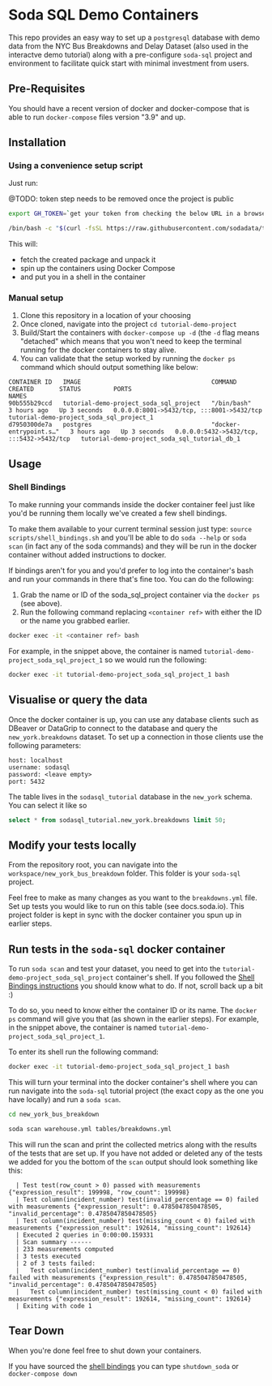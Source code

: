 # Soda SQL Demo Containers

This repo provides an easy way to set up a `postgresql` database with demo data from the NYC Bus Breakdowns and Delay Dataset (also used in the interactve demo tutorial) along with a pre-configure `soda-sql` project and environment to facilitate quick start with minimal investment from users.

## Pre-Requisites

You should have a recent version of docker and docker-compose that is able to run `docker-compose` files version "3.9" and up.

## Installation

### Using a convenience setup script

Just run:

@TODO: token step needs to be removed once the project is public

```bash
export GH_TOKEN=`get your token from checking the below URL in a browser, it will be added as a paramter in the URL`
```

```bash
/bin/bash -c "$(curl -fsSL https://raw.githubusercontent.com/sodadata/tutorial-demo-project/feat/setup-script/scripts/setup.sh\?token=${GH_TOKEN})"
```

This will:

- fetch the created package and unpack it
- spin up the containers using Docker Compose
- and put you in a shell in the container

### Manual setup


1. Clone this repository in a location of your choosing
2. Once cloned, navigate into the project `cd tutorial-demo-project`
3. Build/Start the containers with `docker-compose up -d` (the `-d` flag means "detached" which means that you won't need to keep the terminal running for the docker containers to stay alive.
4. You can validate that the setup worked by running the `docker ps` command which should output something like below:

```
CONTAINER ID   IMAGE                                    COMMAND                  CREATED       STATUS         PORTS                                       NAMES
90b555b29ccd   tutorial-demo-project_soda_sql_project   "/bin/bash"              3 hours ago   Up 3 seconds   0.0.0.0:8001->5432/tcp, :::8001->5432/tcp   tutorial-demo-project_soda_sql_project_1
d7950300de7a   postgres                                 "docker-entrypoint.s…"   3 hours ago   Up 3 seconds   0.0.0.0:5432->5432/tcp, :::5432->5432/tcp   tutorial-demo-project_soda_sql_tutorial_db_1
```

## Usage

### Shell Bindings

To make running your commands inside the docker container feel just like you'd be running them locally we've created a few shell bindings.

To make them available to your current terminal session just type: `source scripts/shell_bindings.sh` and you'll be able to do `soda --help` or `soda scan` (in fact any of the soda commands) and they will be run in the docker container without added instructions to docker.

If bindings aren't for you and you'd prefer to log into the container's bash and run your commands in there that's fine too. You can do the following:

1. Grab the name or ID of the soda_sql_project container via the `docker ps` (see above).
2. Run the following command replacing `<container ref>` with either the ID or the name you grabbed earlier.

```bash
docker exec -it <container ref> bash
```

For example, in the snippet above, the container is named `tutorial-demo-project_soda_sql_project_1` so we would run the following:

```bash
docker exec -it tutorial-demo-project_soda_sql_project_1 bash
```

## Visualise or query the data

Once the docker container is up, you can use any database clients such as DBeaver or DataGrip to connect to the database and query the `new_york.breakdowns` dataset.
To set up a connection in those clients use the following parameters:

```
host: localhost
username: sodasql
password: <leave empty>
port: 5432
```

The table lives in the `sodasql_tutorial` database in the `new_york` schema. You can select it like so

```sql
select * from sodasql_tutorial.new_york.breakdowns limit 50;
```

## Modify your tests locally

From the repository root, you can navigate into the `workspace/new_york_bus_breakdown` folder. This folder is your `soda-sql` project.

Feel free to make as many changes as you want to the `breakdowns.yml` file. Set up tests you would like to run on this table (see docs.soda.io).
This project folder is kept in sync with the docker container you spun up in earlier steps.

## Run tests in the `soda-sql` docker container

To run `soda scan` and test your dataset, you need to get into the `tutorial-demo-project_soda_sql_project` container's shell.
If you followed the [Shell Bindings instructions](#shell-bindings) you should know what to do. If not, scroll back up a bit :)

To do so, you need to know either the container ID or its name. The `docker ps` command will give you that (as shown in the earlier steps).
For example, in the snippet above, the container is named `tutorial-demo-project_soda_sql_project_1`.

To enter its shell run the following command:

```bash
docker exec -it tutorial-demo-project_soda_sql_project_1 bash
```

This will turn your terminal into the docker container's shell where you can run navigate into the `soda-sql` tutorial project (the exact copy as the one you have locally) and run a `soda scan`.

```bash
cd new_york_bus_breakdown

soda scan warehouse.yml tables/breakdowns.yml
```

This will run the scan and print the collected metrics along with the results of the tests that are set up. If you have not added or deleted any of the tests we added for you the bottom of the `scan` output should look something like this:

```
  | Test test(row_count > 0) passed with measurements {"expression_result": 199998, "row_count": 199998}
  | Test column(incident_number) test(invalid_percentage == 0) failed with measurements {"expression_result": 0.4785047850478505, "invalid_percentage": 0.4785047850478505}
  | Test column(incident_number) test(missing_count < 0) failed with measurements {"expression_result": 192614, "missing_count": 192614}
  | Executed 2 queries in 0:00:00.159331
  | Scan summary ------
  | 233 measurements computed
  | 3 tests executed
  | 2 of 3 tests failed:
  |   Test column(incident_number) test(invalid_percentage == 0) failed with measurements {"expression_result": 0.4785047850478505, "invalid_percentage": 0.4785047850478505}
  |   Test column(incident_number) test(missing_count < 0) failed with measurements {"expression_result": 192614, "missing_count": 192614}
  | Exiting with code 1
```

## Tear Down

When you're done feel free to shut down your containers.

If you have sourced the [shell bindings](#shell-bindings) you can type `shutdown_soda` or `docker-compose down`
